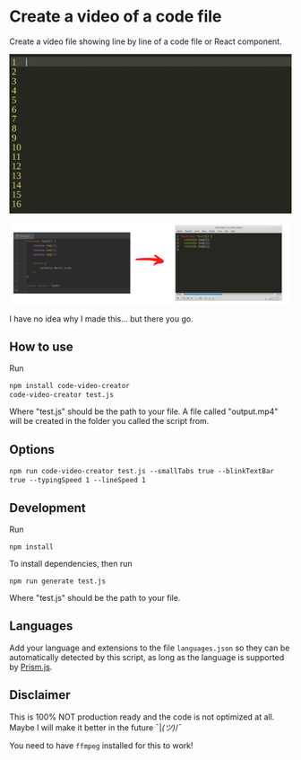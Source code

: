 # Create a video of a code file

Create a video file showing line by line of a code file or React component.

<img src="/examples/sample.gif?raw=true" width="890px" />

![ScreenShot](https://raw.githubusercontent.com/blopa/code-video-creator/main/examples/image.png)

I have no idea why I made this... but there you go.

## How to use
Run
```shell
npm install code-video-creator
code-video-creator test.js
```
Where "test.js" should be the path to your file. A file called "output.mp4" will be created in the folder you called the script from.

## Options
```shell
npm run code-video-creator test.js --smallTabs true --blinkTextBar true --typingSpeed 1 --lineSpeed 1
```

## Development
Run
```shell
npm install
```

To install dependencies, then run

```shell
npm run generate test.js
```

Where "test.js" should be the path to your file.

## Languages
Add your language and extensions to the file `languages.json` so they can be automatically detected by this script, as long as the language is supported by [Prism.js](https://prismjs.com/).

## Disclaimer
This is 100% NOT production ready and the code is not optimized at all.
Maybe I will make it better in the future ¯|_(ツ)_/¯

You need to have `ffmpeg` installed for this to work!
